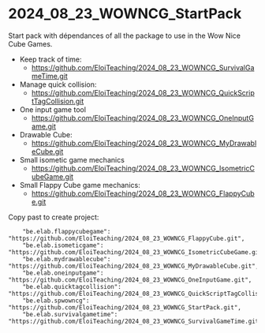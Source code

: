 # 2024_08_23_WOWNCG_StartPack
Start pack with dépendances of all the package to use in the Wow Nice Cube Games.


- Keep track of time:
  - https://github.com/EloiTeaching/2024_08_23_WOWNCG_SurvivalGameTime.git
- Manage quick collision:
  - https://github.com/EloiTeaching/2024_08_23_WOWNCG_QuickScriptTagCollision.git
- One input game tool
  - https://github.com/EloiTeaching/2024_08_23_WOWNCG_OneInputGame.git
- Drawable Cube:
  - https://github.com/EloiTeaching/2024_08_23_WOWNCG_MyDrawableCube.git
- Small isometic game mechanics
  - https://github.com/EloiTeaching/2024_08_23_WOWNCG_IsometricCubeGame.git
- Small Flappy Cube game mechanics:
  - https://github.com/EloiTeaching/2024_08_23_WOWNCG_FlappyCube.git     


Copy past to create project:

```
    "be.elab.flappycubegame": "https://github.com/EloiTeaching/2024_08_23_WOWNCG_FlappyCube.git",
    "be.elab.isometicgame": "https://github.com/EloiTeaching/2024_08_23_WOWNCG_IsometricCubeGame.git",
    "be.elab.mydrawablecube": "https://github.com/EloiTeaching/2024_08_23_WOWNCG_MyDrawableCube.git",
    "be.elab.oneinputgame": "https://github.com/EloiTeaching/2024_08_23_WOWNCG_OneInputGame.git",
    "be.elab.quicktagcollision": "https://github.com/EloiTeaching/2024_08_23_WOWNCG_QuickScriptTagCollision.git",
    "be.elab.spwowncg": "https://github.com/EloiTeaching/2024_08_23_WOWNCG_StartPack.git",
    "be.elab.survivalgametime": "https://github.com/EloiTeaching/2024_08_23_WOWNCG_SurvivalGameTime.git",
```
